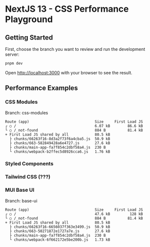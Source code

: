 # NextJS 13 - CSS Performance Playground

## Getting Started

First, choose the branch you want to review and run the development server:

```bash
pnpm dev
```

Open [http://localhost:3000](http://localhost:3000) with your browser to see the result.

## Performance Examples

### CSS Modules

Branch: css-modules

```
Route (app)                              Size     First Load JS
┌ ○ /                                    6.07 kB        86.6 kB
└ ○ /_not-found                          884 B          81.4 kB
+ First Load JS shared by all            80.5 kB
  ├ chunks/66263f16-8d3a2f73f6a4cba5.js  50.9 kB
  ├ chunks/663-582849428a6e4727.js       27.6 kB
  ├ chunks/main-app-fa7f854c2dbf58a4.js  230 B
  └ chunks/webpack-b2ffec5d8926cca6.js   1.76 kB
```

### Styled Components

### Tailwind CSS (???)

### MUI Base UI

Branch: base-ui

```
Route (app)                              Size     First Load JS
┌ ○ /                                    47.6 kB         128 kB
└ ○ /_not-found                          884 B          81.4 kB
+ First Load JS shared by all            80.5 kB
  ├ chunks/66263f16-6656037f363e3499.js  50.9 kB
  ├ chunks/663-50271872e1727a7e.js       27.6 kB
  ├ chunks/main-app-fa7f854c2dbf58a4.js  230 B
  └ chunks/webpack-6f662172e5be200b.js   1.73 kB
```
